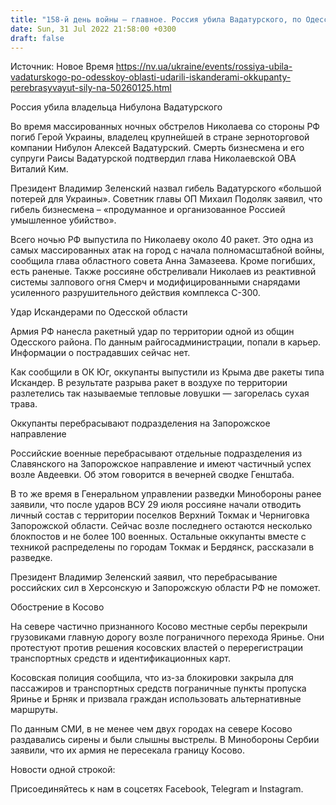 ```yaml
---
title: "158-й день войны — главное. Россия убила Вадатурского, по Одесской области ударили Искандерами, оккупанты перебрасывают силы на Запорожье"
date: Sun, 31 Jul 2022 21:58:00 +0300
draft: false
---
```

Источник: Новое Время https://nv.ua/ukraine/events/rossiya-ubila-vadaturskogo-po-odesskoy-oblasti-udarili-iskanderami-okkupanty-perebrasyvayut-sily-na-50260125.html


Россия убила владельца Нибулона Вадатурского

Во время массированных ночных обстрелов Николаева со стороны РФ погиб Герой Украины, владелец крупнейшей в стране зерноторговой компании Нибулон Алексей Вадатурский. Смерть бизнесмена и его супруги Раисы Вадатурской подтвердил глава Николаевской ОВА Виталий Ким.

Президент Владимир Зеленский назвал гибель Вадатурского «большой потерей для Украины». Советник главы ОП Михаил Подоляк заявил, что гибель бизнесмена – «продуманное и организованное Россией умышленное убийство».

Всего ночью РФ выпустила по Николаеву около 40 ракет. Это одна из самых массированных атак на город с начала полномасштабной войны, сообщила глава областного совета Анна Замазеева. Кроме погибших, есть раненые. Также россияне обстреливали Николаев из реактивной системы залпового огня Смерч и модифицированными снарядами усиленного разрушительного действия комплекса С-300.

Удар Искандерами по Одесской области

Армия РФ нанесла ракетный удар по территории одной из общин Одесского района. По данным райгосадминистрации, попали в карьер. Информации о пострадавших сейчас нет.

Как сообщили в ОК Юг, оккупанты выпустили из Крыма две ракеты типа Искандер. В результате разрыва ракет в воздухе по территории разлетелись так называемые тепловые ловушки — загорелась сухая трава.

Оккупанты перебрасывают подразделения на Запорожское направление

Российские военные перебрасывают отдельные подразделения из Славянского на Запорожское направление и имеют частичный успех возле Авдеевки. Об этом говорится в вечерней сводке Генштаба.

В то же время в Генеральном управлении разведки Минобороны ранее заявили, что после ударов ВСУ 29 июля россияне начали отводить личный состав с территории поселков Верхний Токмак и Черниговка Запорожской области. Сейчас возле последнего остаются несколько блокпостов и не более 100 военных. Остальные оккупанты вместе с техникой распределены по городам Токмак и Бердянск, рассказали в разведке.

Президент Владимир Зеленский заявил, что перебрасывание российских сил в Херсонскую и Запорожскую области РФ не поможет.

Обострение в Косово

На севере частично признанного Косово местные сербы перекрыли грузовиками главную дорогу возле пограничного перехода Яринье. Они протестуют против решения косовских властей о перерегистрации транспортных средств и идентификационных карт.

Косовская полиция сообщила, что из-за блокировки закрыла для пассажиров и транспортных средств пограничные пункты пропуска Яринье и Брняк и призвала граждан использовать альтернативные маршруты.

По данным СМИ, в не менее чем двух городах на севере Косово раздавались сирены и были слышны выстрелы. В Минобороны Сербии заявили, что их армия не пересекала границу Косово.

Новости одной строкой:

Присоединяйтесь к нам в соцсетях Facebook, Telegram и Instagram.
